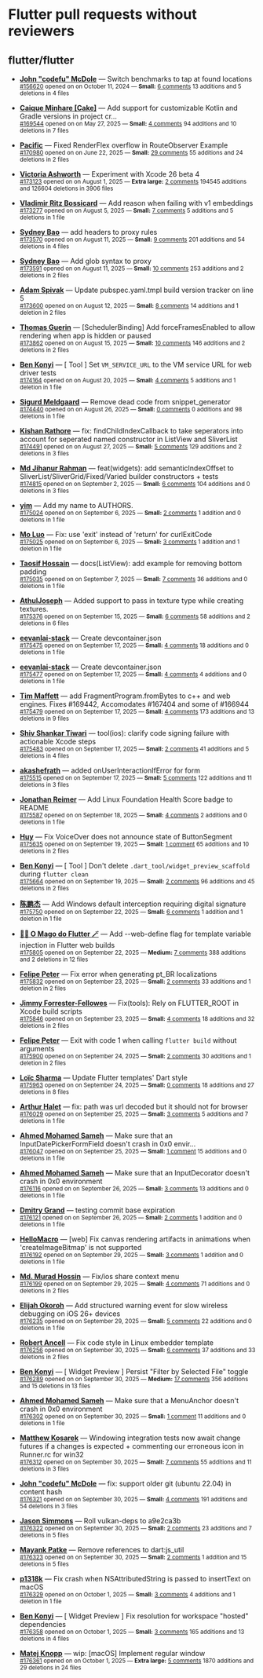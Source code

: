 # Flutter pull requests without reviewers

## flutter/flutter

* **[John "codefu" McDole](https://github.com/jtmcdole)** &mdash; Switch benchmarks to tap at found locations<br />
  <sub>[#156620](https://github.com/flutter/flutter/pull/156620) opened on on October 11, 2024 &mdash; **Small:** [6 comments](https://github.com/flutter/flutter/pull/156620) 13 additions and 5 deletions in 4 files</sub><br />

* **[Caique Minhare [Cake]](https://github.com/ca-ke)** &mdash; Add support for customizable Kotlin and Gradle versions in project cr…<br />
  <sub>[#169544](https://github.com/flutter/flutter/pull/169544) opened on on May 27, 2025 &mdash; **Small:** [4 comments](https://github.com/flutter/flutter/pull/169544) 94 additions and 10 deletions in 7 files</sub><br />

* **[Pacific](https://github.com/prash4931)** &mdash; Fixed RenderFlex overflow in RouteObserver Example<br />
  <sub>[#170980](https://github.com/flutter/flutter/pull/170980) opened on on June 22, 2025 &mdash; **Small:** [29 comments](https://github.com/flutter/flutter/pull/170980) 55 additions and 24 deletions in 2 files</sub><br />

* **[Victoria Ashworth](https://github.com/vashworth)** &mdash; Experiment with Xcode 26 beta 4<br />
  <sub>[#173123](https://github.com/flutter/flutter/pull/173123) opened on on August 1, 2025 &mdash; **Extra large:** [2 comments](https://github.com/flutter/flutter/pull/173123) 194545 additions and 126604 deletions in 3906 files</sub><br />

* **[Vladimir Ritz Bossicard](https://github.com/vbossica)** &mdash; Add reason when failing with v1 embeddings<br />
  <sub>[#173277](https://github.com/flutter/flutter/pull/173277) opened on on August 5, 2025 &mdash; **Small:** [7 comments](https://github.com/flutter/flutter/pull/173277) 5 additions and 5 deletions in 1 file</sub><br />

* **[Sydney Bao](https://github.com/SydneyBao)** &mdash; add headers to proxy rules<br />
  <sub>[#173570](https://github.com/flutter/flutter/pull/173570) opened on on August 11, 2025 &mdash; **Small:** [9 comments](https://github.com/flutter/flutter/pull/173570) 201 additions and 54 deletions in 4 files</sub><br />

* **[Sydney Bao](https://github.com/SydneyBao)** &mdash; Add glob syntax to proxy<br />
  <sub>[#173591](https://github.com/flutter/flutter/pull/173591) opened on on August 11, 2025 &mdash; **Small:** [10 comments](https://github.com/flutter/flutter/pull/173591) 253 additions and 2 deletions in 2 files</sub><br />

* **[Adam Spivak](https://github.com/Spivak-adam)** &mdash; Update pubspec.yaml.tmpl build version tracker on line 5<br />
  <sub>[#173600](https://github.com/flutter/flutter/pull/173600) opened on on August 12, 2025 &mdash; **Small:** [8 comments](https://github.com/flutter/flutter/pull/173600) 14 additions and 1 deletion in 2 files</sub><br />

* **[Thomas Guerin](https://github.com/tguerin)** &mdash; [SchedulerBinding] Add forceFramesEnabled to allow rendering when app is hidden or paused<br />
  <sub>[#173862](https://github.com/flutter/flutter/pull/173862) opened on on August 15, 2025 &mdash; **Small:** [10 comments](https://github.com/flutter/flutter/pull/173862) 146 additions and 2 deletions in 2 files</sub><br />

* **[Ben Konyi](https://github.com/bkonyi)** &mdash; [ Tool ] Set `VM_SERVICE_URL` to the VM service URL for web driver tests<br />
  <sub>[#174164](https://github.com/flutter/flutter/pull/174164) opened on on August 20, 2025 &mdash; **Small:** [4 comments](https://github.com/flutter/flutter/pull/174164) 5 additions and 1 deletion in 1 file</sub><br />

* **[Sigurd Meldgaard](https://github.com/sigurdm)** &mdash; Remove dead code from snippet_generator<br />
  <sub>[#174440](https://github.com/flutter/flutter/pull/174440) opened on on August 26, 2025 &mdash; **Small:** [0 comments](https://github.com/flutter/flutter/pull/174440) 0 additions and 98 deletions in 1 file</sub><br />

* **[Kishan Rathore](https://github.com/rkishan516)** &mdash; fix: findChildIndexCallback to take seperators into account for seperated named constructor in ListView and SliverList<br />
  <sub>[#174491](https://github.com/flutter/flutter/pull/174491) opened on on August 27, 2025 &mdash; **Small:** [5 comments](https://github.com/flutter/flutter/pull/174491) 129 additions and 2 deletions in 3 files</sub><br />

* **[Md Jihanur Rahman](https://github.com/jihanurrahman33)** &mdash; feat(widgets): add semanticIndexOffset to SliverList/SliverGrid/Fixed/Varied builder constructors + tests<br />
  <sub>[#174815](https://github.com/flutter/flutter/pull/174815) opened on on September 2, 2025 &mdash; **Small:** [6 comments](https://github.com/flutter/flutter/pull/174815) 104 additions and 0 deletions in 3 files</sub><br />

* **[yim](https://github.com/yiiim)** &mdash; Add my name to AUTHORS.<br />
  <sub>[#175024](https://github.com/flutter/flutter/pull/175024) opened on on September 6, 2025 &mdash; **Small:** [2 comments](https://github.com/flutter/flutter/pull/175024) 1 addition and 0 deletions in 1 file</sub><br />

* **[Mo Luo](https://github.com/moluopro)** &mdash; Fix: use 'exit' instead of 'return' for curlExitCode<br />
  <sub>[#175025](https://github.com/flutter/flutter/pull/175025) opened on on September 6, 2025 &mdash; **Small:** [3 comments](https://github.com/flutter/flutter/pull/175025) 1 addition and 1 deletion in 1 file</sub><br />

* **[Taosif Hossain](https://github.com/mdtaosifhossain3)** &mdash; docs(ListView): add example for removing bottom padding<br />
  <sub>[#175035](https://github.com/flutter/flutter/pull/175035) opened on on September 7, 2025 &mdash; **Small:** [7 comments](https://github.com/flutter/flutter/pull/175035) 36 additions and 0 deletions in 1 file</sub><br />

* **[AthulJoseph](https://github.com/AthulJoseph27)** &mdash; Added support to pass in texture type while creating textures.<br />
  <sub>[#175376](https://github.com/flutter/flutter/pull/175376) opened on on September 15, 2025 &mdash; **Small:** [6 comments](https://github.com/flutter/flutter/pull/175376) 58 additions and 2 deletions in 6 files</sub><br />

* **[eevanlai-stack](https://github.com/eevanlai-stack)** &mdash; Create devcontainer.json<br />
  <sub>[#175475](https://github.com/flutter/flutter/pull/175475) opened on on September 17, 2025 &mdash; **Small:** [4 comments](https://github.com/flutter/flutter/pull/175475) 18 additions and 0 deletions in 1 file</sub><br />

* **[eevanlai-stack](https://github.com/eevanlai-stack)** &mdash; Create devcontainer.json<br />
  <sub>[#175477](https://github.com/flutter/flutter/pull/175477) opened on on September 17, 2025 &mdash; **Small:** [4 comments](https://github.com/flutter/flutter/pull/175477) 4 additions and 0 deletions in 1 file</sub><br />

* **[Tim Maffett](https://github.com/timmaffett)** &mdash; add FragmentProgram.fromBytes to c++ and web engines. Fixes #169442, Accomodates #167404 and some of #166944 <br />
  <sub>[#175479](https://github.com/flutter/flutter/pull/175479) opened on on September 17, 2025 &mdash; **Small:** [4 comments](https://github.com/flutter/flutter/pull/175479) 173 additions and 13 deletions in 9 files</sub><br />

* **[Shiv Shankar Tiwari](https://github.com/pythonsst)** &mdash; tool(ios): clarify code signing failure with actionable Xcode steps<br />
  <sub>[#175483](https://github.com/flutter/flutter/pull/175483) opened on on September 17, 2025 &mdash; **Small:** [2 comments](https://github.com/flutter/flutter/pull/175483) 41 additions and 5 deletions in 4 files</sub><br />

* **[akashefrath](https://github.com/akashefrath)** &mdash; added onUserInteractionIfError for form<br />
  <sub>[#175515](https://github.com/flutter/flutter/pull/175515) opened on on September 17, 2025 &mdash; **Small:** [5 comments](https://github.com/flutter/flutter/pull/175515) 122 additions and 11 deletions in 3 files</sub><br />

* **[Jonathan Reimer](https://github.com/jonathimer)** &mdash; Add Linux Foundation Health Score badge to README<br />
  <sub>[#175587](https://github.com/flutter/flutter/pull/175587) opened on on September 18, 2025 &mdash; **Small:** [4 comments](https://github.com/flutter/flutter/pull/175587) 2 additions and 0 deletions in 1 file</sub><br />

* **[Huy](https://github.com/huycozy)** &mdash; Fix VoiceOver does not announce state of ButtonSegment<br />
  <sub>[#175635](https://github.com/flutter/flutter/pull/175635) opened on on September 19, 2025 &mdash; **Small:** [1 comment](https://github.com/flutter/flutter/pull/175635) 65 additions and 10 deletions in 2 files</sub><br />

* **[Ben Konyi](https://github.com/bkonyi)** &mdash; [ Tool ] Don't delete `.dart_tool/widget_preview_scaffold` during `flutter clean`<br />
  <sub>[#175664](https://github.com/flutter/flutter/pull/175664) opened on on September 19, 2025 &mdash; **Small:** [2 comments](https://github.com/flutter/flutter/pull/175664) 96 additions and 45 deletions in 2 files</sub><br />

* **[陈鹏杰](https://github.com/idcpj)** &mdash; Add Windows default interception requiring digital signature<br />
  <sub>[#175750](https://github.com/flutter/flutter/pull/175750) opened on on September 22, 2025 &mdash; **Small:** [6 comments](https://github.com/flutter/flutter/pull/175750) 1 addition and 1 deletion in 1 file</sub><br />

* **[🧙‍♂️ O Mago do Flutter 🪄](https://github.com/ulisseshen)** &mdash; Add --web-define flag for template variable injection in Flutter web builds<br />
  <sub>[#175805](https://github.com/flutter/flutter/pull/175805) opened on on September 22, 2025 &mdash; **Medium:** [7 comments](https://github.com/flutter/flutter/pull/175805) 388 additions and 2 deletions in 12 files</sub><br />

* **[Felipe Peter](https://github.com/Mr-Pepe)** &mdash; Fix error when generating pt_BR localizations<br />
  <sub>[#175832](https://github.com/flutter/flutter/pull/175832) opened on on September 23, 2025 &mdash; **Small:** [2 comments](https://github.com/flutter/flutter/pull/175832) 33 additions and 1 deletion in 2 files</sub><br />

* **[Jimmy Forrester-Fellowes](https://github.com/jimmyff)** &mdash; Fix(tools): Rely on FLUTTER_ROOT in Xcode build scripts<br />
  <sub>[#175846](https://github.com/flutter/flutter/pull/175846) opened on on September 23, 2025 &mdash; **Small:** [4 comments](https://github.com/flutter/flutter/pull/175846) 18 additions and 32 deletions in 2 files</sub><br />

* **[Felipe Peter](https://github.com/Mr-Pepe)** &mdash; Exit with code 1 when calling `flutter build` without arguments<br />
  <sub>[#175900](https://github.com/flutter/flutter/pull/175900) opened on on September 24, 2025 &mdash; **Small:** [2 comments](https://github.com/flutter/flutter/pull/175900) 30 additions and 1 deletion in 2 files</sub><br />

* **[Loïc Sharma](https://github.com/loic-sharma)** &mdash; Update Flutter templates' Dart style<br />
  <sub>[#175963](https://github.com/flutter/flutter/pull/175963) opened on on September 24, 2025 &mdash; **Small:** [0 comments](https://github.com/flutter/flutter/pull/175963) 18 additions and 27 deletions in 8 files</sub><br />

* **[Arthur Halet](https://github.com/ArthurHlt)** &mdash; fix: path was url decoded but it should not for browser<br />
  <sub>[#176029](https://github.com/flutter/flutter/pull/176029) opened on on September 25, 2025 &mdash; **Small:** [3 comments](https://github.com/flutter/flutter/pull/176029) 5 additions and 7 deletions in 1 file</sub><br />

* **[Ahmed Mohamed Sameh](https://github.com/ahmedsameha1)** &mdash; Make sure that an InputDatePickerFormField doesn't crash in 0x0 envir…<br />
  <sub>[#176047](https://github.com/flutter/flutter/pull/176047) opened on on September 25, 2025 &mdash; **Small:** [1 comment](https://github.com/flutter/flutter/pull/176047) 15 additions and 0 deletions in 1 file</sub><br />

* **[Ahmed Mohamed Sameh](https://github.com/ahmedsameha1)** &mdash; Make sure that an InputDecorator doesn't crash in 0x0 environment<br />
  <sub>[#176116](https://github.com/flutter/flutter/pull/176116) opened on on September 26, 2025 &mdash; **Small:** [3 comments](https://github.com/flutter/flutter/pull/176116) 13 additions and 0 deletions in 1 file</sub><br />

* **[Dmitry Grand](https://github.com/ievdokdm)** &mdash; testing commit base expiration<br />
  <sub>[#176121](https://github.com/flutter/flutter/pull/176121) opened on on September 26, 2025 &mdash; **Small:** [2 comments](https://github.com/flutter/flutter/pull/176121) 1 addition and 0 deletions in 1 file</sub><br />

* **[HelloMacro](https://github.com/HelloMacro)** &mdash; [web] Fix canvas rendering artifacts in animations when 'createImageBitmap' is not supported<br />
  <sub>[#176192](https://github.com/flutter/flutter/pull/176192) opened on on September 29, 2025 &mdash; **Small:** [3 comments](https://github.com/flutter/flutter/pull/176192) 1 addition and 0 deletions in 1 file</sub><br />

* **[Md. Murad Hossin](https://github.com/muradhossin)** &mdash; Fix/ios share context menu<br />
  <sub>[#176199](https://github.com/flutter/flutter/pull/176199) opened on on September 29, 2025 &mdash; **Small:** [4 comments](https://github.com/flutter/flutter/pull/176199) 71 additions and 0 deletions in 2 files</sub><br />

* **[Elijah Okoroh](https://github.com/okorohelijah)** &mdash; Add structured warning event for slow wireless debugging on iOS 26+ devices<br />
  <sub>[#176235](https://github.com/flutter/flutter/pull/176235) opened on on September 29, 2025 &mdash; **Small:** [5 comments](https://github.com/flutter/flutter/pull/176235) 22 additions and 0 deletions in 1 file</sub><br />

* **[Robert Ancell](https://github.com/robert-ancell)** &mdash; Fix code style in Linux embedder template<br />
  <sub>[#176256](https://github.com/flutter/flutter/pull/176256) opened on on September 30, 2025 &mdash; **Small:** [6 comments](https://github.com/flutter/flutter/pull/176256) 37 additions and 33 deletions in 2 files</sub><br />

* **[Ben Konyi](https://github.com/bkonyi)** &mdash; [ Widget Preview ] Persist "Filter by Selected File" toggle<br />
  <sub>[#176289](https://github.com/flutter/flutter/pull/176289) opened on on September 30, 2025 &mdash; **Medium:** [17 comments](https://github.com/flutter/flutter/pull/176289) 356 additions and 15 deletions in 13 files</sub><br />

* **[Ahmed Mohamed Sameh](https://github.com/ahmedsameha1)** &mdash; Make sure that a MenuAnchor doesn't crash in 0x0 environment<br />
  <sub>[#176302](https://github.com/flutter/flutter/pull/176302) opened on on September 30, 2025 &mdash; **Small:** [1 comment](https://github.com/flutter/flutter/pull/176302) 11 additions and 0 deletions in 1 file</sub><br />

* **[Matthew Kosarek](https://github.com/mattkae)** &mdash; Windowing integration tests now await change futures if a changes is expected + commenting our erroneous icon in Runner.rc for win32<br />
  <sub>[#176312](https://github.com/flutter/flutter/pull/176312) opened on on September 30, 2025 &mdash; **Small:** [7 comments](https://github.com/flutter/flutter/pull/176312) 55 additions and 11 deletions in 3 files</sub><br />

* **[John "codefu" McDole](https://github.com/jtmcdole)** &mdash; fix: support older git (ubuntu 22.04) in content hash<br />
  <sub>[#176321](https://github.com/flutter/flutter/pull/176321) opened on on September 30, 2025 &mdash; **Small:** [4 comments](https://github.com/flutter/flutter/pull/176321) 191 additions and 54 deletions in 3 files</sub><br />

* **[Jason Simmons](https://github.com/jason-simmons)** &mdash; Roll vulkan-deps to a9e2ca3b<br />
  <sub>[#176322](https://github.com/flutter/flutter/pull/176322) opened on on September 30, 2025 &mdash; **Small:** [2 comments](https://github.com/flutter/flutter/pull/176322) 23 additions and 7 deletions in 5 files</sub><br />

* **[Mayank Patke](https://github.com/fishythefish)** &mdash; Remove references to dart:js_util<br />
  <sub>[#176323](https://github.com/flutter/flutter/pull/176323) opened on on September 30, 2025 &mdash; **Small:** [2 comments](https://github.com/flutter/flutter/pull/176323) 1 addition and 15 deletions in 5 files</sub><br />

* **[p1318k](https://github.com/p1318k)** &mdash; Fix crash when NSAttributedString is passed to insertText on macOS<br />
  <sub>[#176329](https://github.com/flutter/flutter/pull/176329) opened on on October 1, 2025 &mdash; **Small:** [3 comments](https://github.com/flutter/flutter/pull/176329) 4 additions and 1 deletion in 1 file</sub><br />

* **[Ben Konyi](https://github.com/bkonyi)** &mdash; [ Widget Preview ] Fix resolution for workspace "hosted" dependencies<br />
  <sub>[#176358](https://github.com/flutter/flutter/pull/176358) opened on on October 1, 2025 &mdash; **Small:** [3 comments](https://github.com/flutter/flutter/pull/176358) 165 additions and 13 deletions in 4 files</sub><br />

* **[Matej Knopp](https://github.com/knopp)** &mdash; wip: [macOS] Implement regular window<br />
  <sub>[#176361](https://github.com/flutter/flutter/pull/176361) opened on on October 1, 2025 &mdash; **Extra large:** [5 comments](https://github.com/flutter/flutter/pull/176361) 1870 additions and 29 deletions in 24 files</sub><br />


